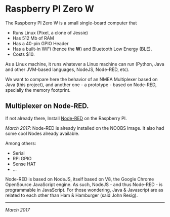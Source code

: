 # Raspberry PI Zero W

The Raspberry PI Zero W is a small single-board computer that
- Runs Linux (Pixel, a clone of Jessie)
- Has 512 Mb of RAM
- Has a 40-pin GPIO Header
- Has a built-in WiFi (hence the **W**) and Bluetooth Low Energy (BLE).
- Costs $10.

As a Linux machine, it runs whatever a Linux machine can run (Python, Java and other JVM-based languages,
NodeJS, Node-RED, etc).

We want to compare here the behavior of an NMEA Multiplexer based on Java (this project), and another
one - a prototype - based on Node-RED, specially the memory footprint.

## Multiplexer on Node-RED.

If not already there, Install [Node-RED](http://nodered.org/) on the Raspberry PI.

_March 2017_: Node-RED is already installed on the NOOBS Image. It also had some cool Nodes already available.

Among others:
- Serial
- RPi GPIO
- Sense HAT
- ...

Node-RED is based on NodeJS, itself based on V8, the Google Chrome OpenSource JavaScript engine.
As such, NodeJS - and thus Node-RED - is programmable in JavaScript.
For those wondering, Java & Javascript are as related to each other than Ham & Hamburger (said John Resig).


---
_March 2017_


